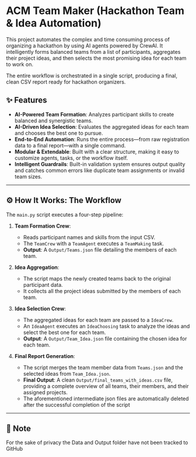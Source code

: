 # ACM Team Maker (Hackathon Team & Idea Automation)

This project automates the complex and time consuming process of organizing a hackathon by using AI agents powered by CrewAI. It intelligently forms balanced teams from a list of participants, aggregates their project ideas, and then selects the most promising idea for each team to work on.

The entire workflow is orchestrated in a single script, producing a final, clean CSV report ready for hackathon organizers.


## ✨ Features

-   **AI-Powered Team Formation**: Analyzes participant skills to create balanced and synergistic teams.
-   **AI-Driven Idea Selection**: Evaluates the aggregated ideas for each team and chooses the best one to pursue.
-   **End-to-End Automation**: Runs the entire process—from raw registration data to a final report—with a single command.
-   **Modular & Extendable**: Built with a clear structure, making it easy to customize agents, tasks, or the workflow itself.
-   **Intelligent Guardrails**: Built-in validation system ensures output quality and catches common errors like duplicate team assignments or invalid team sizes.

---

## ⚙️ How It Works: The Workflow

The `main.py` script executes a four-step pipeline:

1.  **Team Formation Crew**:
    -   Reads participant names and skills from the input CSV.
    -   The `TeamCrew` with a `TeamAgent` executes a `TeamMaking` task.
    -   **Output**: A `Output/Teams.json` file detailing the members of each team.

2.  **Idea Aggregation**:
    -   The script maps the newly created teams back to the original participant data.
    -   It collects all the project ideas submitted by the members of each team.

3.  **Idea Selection Crew**:
    -   The aggregated ideas for each team are passed to a `IdeaCrew`.
    -   An `IdeaAgent` executes an `IdeaChoosing` task to analyze the ideas and select the best one for each team.
    -   **Output**: A `Output/Team_Idea.json` file containing the chosen idea for each team.

4.  **Final Report Generation**:
    -   The script merges the team member data from `Teams.json` and the selected ideas from `Team_Idea.json`.
    -   **Final Output**: A clean `Output/final_teams_with_ideas.csv` file, providing a complete overview of all teams, their members, and their assigned projects. 
    -   The aforementioned intermediate json files are automatically deleted after the successful completion of the script

---

## 📌 Note

For the sake of privacy the Data and Output folder have not been tracked to GitHub